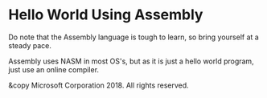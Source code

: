 # Hello World Using Assembly
Do note that the Assembly language is tough to learn, so bring yourself at a steady pace.

Assembly uses NASM in most OS's, but as it is just a hello world program, just use an online compiler.

&copy Microsoft Corporation 2018. All rights reserved.
